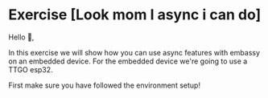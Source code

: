 # Exercise [Look mom I async i can do]

Hello 👋, 

In this exercise we will show how you can use async features with embassy on an embedded device.
For the embedded device we're going to use a TTGO esp32.

First make sure you have followed the environment setup!